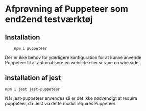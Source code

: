 # Afprøvning af Puppeteer som end2end testværktøj

## Installation
```
    npm i puppeteer
```

Der er ikke behov for yderligere konfiguration for at kunne anvende Puppeteer til at automatisere en webside eller scrape en wbe side.


## installation af jest

```
npm i jest jest-puppeteer
```

Når jest-puppeteer anvendes så er det ikke nødvendigt at require puppeteer, da Jest  via dette modul requires Puppeteer.


